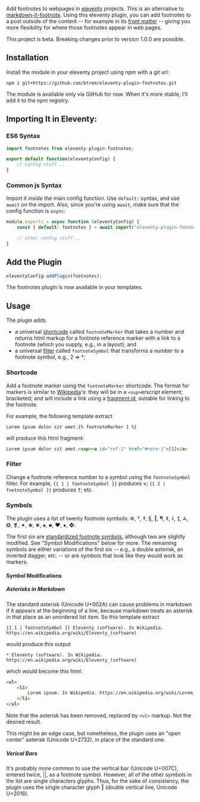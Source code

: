 Add footnotes to webpages in
[eleventy](https://www.11ty.dev/)
projects.
This is an alternative to
[markdown-it-footnote](https://www.npmjs.com/package/markdown-it-footnote).
Using this eleventy plugin, you can add footnotes to
a post outside of the content -- for example in its
[front matter](https://www.11ty.dev/docs/data-frontmatter/) --
giving you more flexibility for where those footnotes appear in web pages.

This project is beta.
Breaking changes prior to version 1.0.0 are possible.


## Installation

Install the module in your eleventy project using
npm with a git url:

`npm i git+https://github.com/btrem/eleventy-plugin-footnotes.git`

<aside>

The module is available only via GitHub for now.
When it's more stable, I'll add it to the npm registry.

</aside>

## Importing It in Eleventy:

### ES6 Syntax

```js
import footnotes from eleventy-plugin-footnotes;

export default function(eleventyConfig) {
    // config stuff...
}
```

### Common js Syntax

Import it _inside_ the main config function.
Use `default:` syntax, and use `await` on the import.
Also, since you're using `await`, make sure that the
config function is `async`:

```js
module.exports = async function (eleventyConfig) {
    const { default: footnotes } = await import("eleventy-plugin-footnotes");

    // other config stuff...
}
```

## Add the Plugin

```js
eleventyConfig.addPlugin(footnotes);
```

The footnotes plugin is now available in your
templates.


## Usage

The plugin adds

- a universal
[shortcode](https://www.11ty.dev/docs/shortcodes/)
called `footnoteMarker` that takes a number and returns
html markup for a footnote reference marker with a link to
a footnote (which you supply, e.g., in a layout); and
- a universal
[filter](https://www.11ty.dev/docs/filters/)
called `footnoteSymbol` that transforms a number to a
footnote symbol, e.g., 2 => †;

### Shortcode

Add a footnote marker using the `footnoteMarker` shortcode.
The format for markers is similar to
[Wikipedia](https://www.wikipedia.org/)'s:
they will be in a `<sup>`erscript element;
bracketed; and will include a link using a
[fragment id](https://developer.mozilla.org/en-US/docs/Web/URI/Reference/Fragment),
suitable for linking to the footnote.

For example, the following template extract

```
Lorem ipsum dolor sit amet.{% footnoteMarker 1 %}
```

will produce this html fragment:

```html
Lorem ipsum dolor sit amet.<sup><a id="ref-1" href="#note-1">[1]</a>
```


### Filter

Change a footnote reference number to a symbol using
the `footnoteSymbol` filter. For example,
`{{ 1 | footnoteSymbol }}` produces
<samp>✲</samp>; `{{ 2 | footnoteSymbol }}` produces
<samp>†</samp>; etc.

### Symbols

The plugin uses a list of twenty footnote symbols:
✲, †, ‡, §, ‖, ¶, ⹋, ⸸, ⁑, ⁂, ✪, ❡, ✦, ❀, ❅, ♠, ♣, ♥, ♦, ❖.

The first six are
[standardized footnote symbols](https://en.wikipedia.org/wiki/Note_(typography)#Numbering_and_symbols),
although two are slightly modified.
See "Symbol Modifications" below for more.
The remaining symbols are either variations of the first six --
e.g., a double asterisk, an inverted dagger, etc. -- or
are symbols that look like they would work as markers.

#### Symbol Modifications

##### Asterisks in Markdown

The standard asterisk (Unicode U+002A) can cause problems in markdown
if it appears at the beginning of a line, because markdown treats an
asterisk in that place as an unordered list item.
So this template extract

```
{{ 1 | footnoteSymbol }} Eleventy (software). In Wikipedia.
https://en.wikipedia.org/wiki/Eleventy_(software)
```

would produce this output


```
* Eleventy (software). In Wikipedia. https://en.wikipedia.org/wiki/Eleventy_(software)
```

which would become this html:

```html
<ul>
    <li>
        Lorem ipsum. In Wikipedia. https://en.wikipedia.org/wiki/Lorem_ipsum
    </li>
</ul>
```

Note that the asterisk has been removed, replaced by `<ul>` markup.
Not the desired result.

This might be an edge case, but nonetheless, the plugin uses
an "open center" asterisk (Unicode U+2732), in place of the standard one.

##### Verical Bars

It's probably more common to use the vertical bar
(Unicode U+007C), entered twice, ||, as a footnote symbol.
However, all of the other symbols in the list are single
characters glyphs.
Thus, for the sake of consistency, the plugin uses the single
character glyph ‖ (double vertical line, Unicode U+2016).
